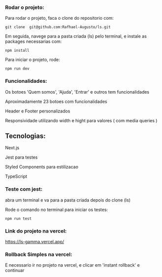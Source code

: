### Rodar o projeto:

Para rodar o projeto, faca o clone do repositorio com:

```
git clone  git@github.com:Rafhael-Augusto/ls.git
```

Em seguida, navege para a pasta criada (ls) pelo terminal, e instale as packages necessarias com:

```
npm install
```

Para iniciar o projeto, rode:

```
npm run dev
```

### Funcionalidades:

Os botoes 'Quem somos', 'Ajuda', 'Entrar' e outros tem funcionalidades

Aproximadamente 23 botoes com funcionalidades

Header e Footer personalizados

Responsividade utilizando width e hight para valores ( com media queries )

## Tecnologias:

Next.js

Jest para testes

Styled Components para estilizacao

TypeScript

### Teste com jest:

abra um terminal e va para a pasta criada depois do clone (ls)

Rode o comando no terminal para iniciar os testes:

```
npm run test
```

### Link do projeto na vercel:

https://ls-gamma.vercel.app/

### Rollback Simples na vercel:

E necessario ir no projeto na vercel, e clicar em 'instant rollback' e continuar


